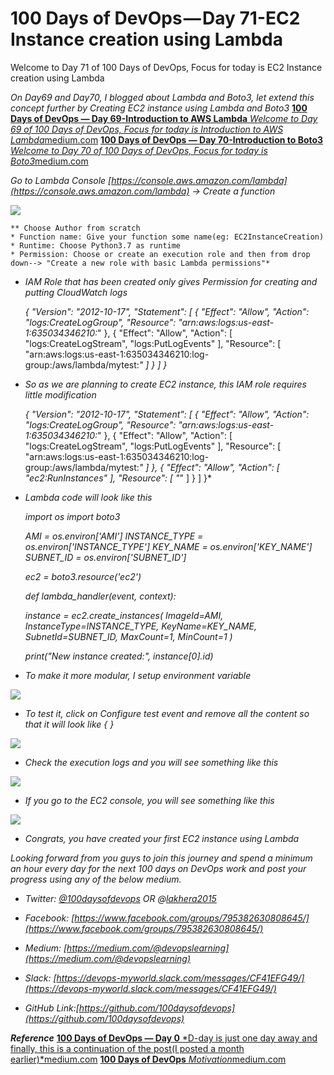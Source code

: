 
# 100 Days of DevOps — Day 71-EC2 Instance creation using Lambda

Welcome to Day 71 of 100 Days of DevOps, Focus for today is EC2 Instance creation using Lambda

*On Day69 and Day70, I blogged about Lambda and Boto3, let extend this concept further by Creating EC2 instance using Lambda and Boto3*
[**100 Days of DevOps — Day 69-Introduction to AWS Lambda**
*Welcome to Day 69 of 100 Days of DevOps, Focus for today is Introduction to AWS Lambda*medium.com](https://medium.com/@devopslearning/100-days-of-devops-day-69-introduction-to-aws-lambda-6ac6dfbd6fb8)
[**100 Days of DevOps — Day 70-Introduction to Boto3**
*Welcome to Day 70 of 100 Days of DevOps, Focus for today is Boto3*medium.com](https://medium.com/@devopslearning/100-days-of-devops-day-70-introduction-to-boto3-98a257749dd0)

*Go to Lambda Console [https://console.aws.amazon.com/lambda](https://console.aws.amazon.com/lambda) → Create a function*

![](https://cdn-images-1.medium.com/max/5408/1*2hcoaFkmHoH4WtOCFF1O3g.png)

    ** Choose Author from scratch
    * Function name: Give your function some name(eg: EC2InstanceCreation)
    * Runtime: Choose Python3.7 as runtime
    * Permission: Choose or create an execution role and then from drop down--> "Create a new role with basic Lambda permissions"*

* *IAM Role that has been created only gives Permission for creating and putting CloudWatch logs*

    *{
        "Version": "2012-10-17",
        "Statement": [
            {
                "Effect": "Allow",
                "Action": "logs:CreateLogGroup",
                "Resource": "arn:aws:logs:us-east-1:635034346210:*"
            },
            {
                "Effect": "Allow",
                "Action": [
                    "logs:CreateLogStream",
                    "logs:PutLogEvents"
                ],
                "Resource": [
                    "arn:aws:logs:us-east-1:635034346210:log-group:/aws/lambda/mytest:*"
                ]
            }
        ]
    }*

* *So as we are planning to create EC2 instance, this IAM role requires little modification*

    *{
        "Version": "2012-10-17",
        "Statement": [
            {
                "Effect": "Allow",
                "Action": "logs:CreateLogGroup",
                "Resource": "arn:aws:logs:us-east-1:635034346210:*"
            },
            {
                "Effect": "Allow",
                "Action": [
                    "logs:CreateLogStream",
                    "logs:PutLogEvents"
                ],
                "Resource": [
                    "arn:aws:logs:us-east-1:635034346210:log-group:/aws/lambda/mytest:*"
                ]
            },
            {
                "Effect": "Allow",
                "Action": [
                    "ec2:RunInstances"
                ],
                "Resource": [
                    "*"
                ]
            }
        ]
    }*

* *Lambda code will look like this*

    *import os
    import boto3*

    *AMI = os.environ['AMI']
    INSTANCE_TYPE = os.environ['INSTANCE_TYPE']
    KEY_NAME = os.environ['KEY_NAME']
    SUBNET_ID = os.environ['SUBNET_ID']*

    *ec2 = boto3.resource('ec2')*

    *def lambda_handler(event, context):*

    *instance = ec2.create_instances(
            ImageId=AMI,
            InstanceType=INSTANCE_TYPE,
            KeyName=KEY_NAME,
            SubnetId=SUBNET_ID,
            MaxCount=1,
            MinCount=1
        )*

    *print("New instance created:", instance[0].id)*

* *To make it more modular, I setup environment variable*

![](https://cdn-images-1.medium.com/max/3956/1*_b-Wsr8bYej0pfwDp08f2w.png)

* *To test it, click on Configure test event and remove all the content so that it will look like { }*

![](https://cdn-images-1.medium.com/max/2664/1*ejyXuofuYAHxPzNxMlMkHg.png)

* *Check the execution logs and you will see something like this*

![](https://cdn-images-1.medium.com/max/5336/1*H3JQxasPgEZjBJkktNHF0A.png)

* *If you go to the EC2 console, you will see something like this*

![](https://cdn-images-1.medium.com/max/5052/1*g12lxboBvDstJHjyqbY4LQ.png)

* *Congrats, you have created your first EC2 instance using Lambda*

*Looking forward from you guys to join this journey and spend a minimum an hour every day for the next 100 days on DevOps work and post your progress using any of the below medium.*

* *Twitter: [@100daysofdevops](http://twitter.com/100daysofdevops) OR @[lakhera2015](https://twitter.com/lakhera2015)*

* *Facebook: [https://www.facebook.com/groups/795382630808645/](https://www.facebook.com/groups/795382630808645/)*

* *Medium: [https://medium.com/@devopslearning](https://medium.com/@devopslearning)*

* *Slack: [https://devops-myworld.slack.com/messages/CF41EFG49/](https://devops-myworld.slack.com/messages/CF41EFG49/)*

* *GitHub Link:[https://github.com/100daysofdevops](https://github.com/100daysofdevops)*

***Reference***
[**100 Days of DevOps — Day 0**
*D-day is just one day away and finally, this is a continuation of the post(I posted a month earlier)*medium.com](https://medium.com/@devopslearning/100-days-of-devops-day-0-4f2c9750542d)
[**100 Days of DevOps**
*Motivation*medium.com](https://medium.com/@devopslearning/100-days-of-devops-81faf13bf772)
